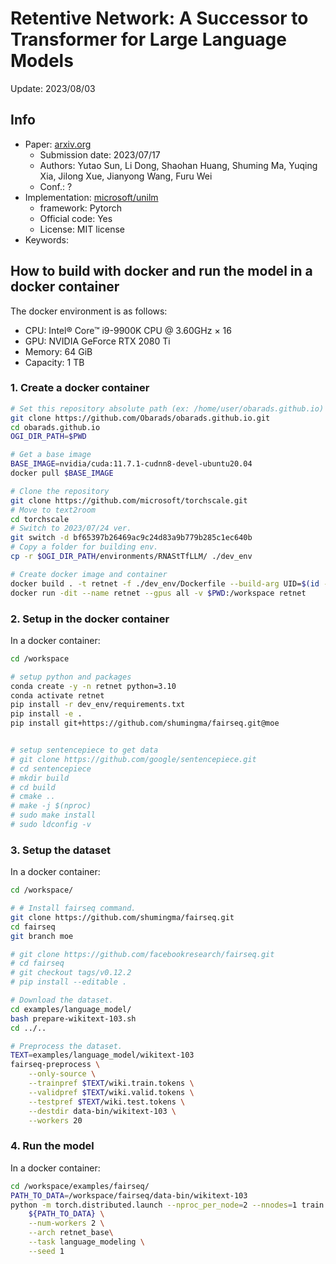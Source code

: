 # Retentive Network: A Successor to Transformer for Large Language Models

Update: 2023/08/03

## Info
- Paper: [arxiv.org](https://arxiv.org/abs/2307.08621)
  - Submission date: 2023/07/17
  - Authors: Yutao Sun, Li Dong, Shaohan Huang, Shuming Ma, Yuqing Xia, Jilong Xue, Jianyong Wang, Furu Wei
  - Conf.: ?
- Implementation: [microsoft/unilm](https://github.com/microsoft/unilm/tree/master/retnet)
  - framework: Pytorch
  - Official code: Yes
  - License: MIT license
- Keywords: 

## How to build with docker and run the model in a docker container
The docker environment is as follows:
- CPU: Intel® Core™ i9-9900K CPU @ 3.60GHz × 16 
- GPU: NVIDIA GeForce RTX 2080 Ti
- Memory: 64 GiB
- Capacity: 1 TB

### 1. Create a docker container
```bash
# Set this repository absolute path (ex: /home/user/obarads.github.io)
git clone https://github.com/Obarads/obarads.github.io.git
cd obarads.github.io
OGI_DIR_PATH=$PWD

# Get a base image
BASE_IMAGE=nvidia/cuda:11.7.1-cudnn8-devel-ubuntu20.04
docker pull $BASE_IMAGE

# Clone the repository
git clone https://github.com/microsoft/torchscale.git
# Move to text2room
cd torchscale
# Switch to 2023/07/24 ver.
git switch -d bf65397b26469ac9c24d83a9b779b285c1ec640b
# Copy a folder for building env.
cp -r $OGI_DIR_PATH/environments/RNAStTfLLM/ ./dev_env

# Create docker image and container
docker build . -t retnet -f ./dev_env/Dockerfile --build-arg UID=$(id -u) --build-arg GID=$(id -g) --build-arg BASE_IMAGE=$BASE_IMAGE
docker run -dit --name retnet --gpus all -v $PWD:/workspace retnet
```

### 2. Setup in the docker container
In a docker container:
```bash
cd /workspace

# setup python and packages
conda create -y -n retnet python=3.10
conda activate retnet
pip install -r dev_env/requirements.txt
pip install -e .
pip install git+https://github.com/shumingma/fairseq.git@moe


# setup sentencepiece to get data
# git clone https://github.com/google/sentencepiece.git 
# cd sentencepiece
# mkdir build
# cd build
# cmake ..
# make -j $(nproc)
# sudo make install
# sudo ldconfig -v
```

### 3. Setup the dataset
In a docker container:
```bash
cd /workspace/

# # Install fairseq command.
git clone https://github.com/shumingma/fairseq.git
cd fairseq
git branch moe 

# git clone https://github.com/facebookresearch/fairseq.git
# cd fairseq
# git checkout tags/v0.12.2
# pip install --editable .

# Download the dataset.
cd examples/language_model/
bash prepare-wikitext-103.sh
cd ../..

# Preprocess the dataset.
TEXT=examples/language_model/wikitext-103
fairseq-preprocess \
    --only-source \
    --trainpref $TEXT/wiki.train.tokens \
    --validpref $TEXT/wiki.valid.tokens \
    --testpref $TEXT/wiki.test.tokens \
    --destdir data-bin/wikitext-103 \
    --workers 20
```

### 4. Run the model
In a docker container:
```bash
cd /workspace/examples/fairseq/
PATH_TO_DATA=/workspace/fairseq/data-bin/wikitext-103
python -m torch.distributed.launch --nproc_per_node=2 --nnodes=1 train.py \
    ${PATH_TO_DATA} \
    --num-workers 2 \
    --arch retnet_base\
    --task language_modeling \
    --seed 1
```




